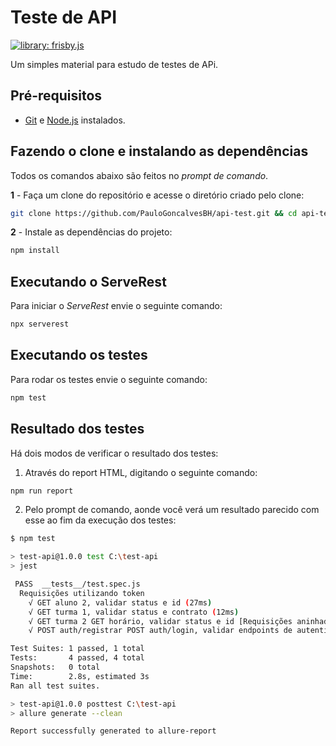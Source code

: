 # Teste de API

[![library: frisby.js](https://img.shields.io/badge/library-frisby.js-blue)](https://www.frisbyjs.com)

 Um simples material para estudo de testes de APi.

## Pré-requisitos

- [Git](https://git-scm.com/download/) e [Node.js](https://nodejs.org/en/download/) instalados.

## Fazendo o clone e instalando as dependências

Todos os comandos abaixo são feitos no _prompt de comando_.

**1** - Faça um clone do repositório e acesse o diretório criado pelo clone:

```sh
git clone https://github.com/PauloGoncalvesBH/api-test.git && cd api-test
```

**2** - Instale as dependências do projeto:

```sh
npm install
```
## Executando o ServeRest

Para iniciar o _ServeRest_ envie o seguinte comando:

```sh
npx serverest
```

## Executando os testes

Para rodar os testes envie o seguinte comando:

```sh
npm test
```

## Resultado dos testes

Há dois modos de verificar o resultado dos testes:

1. Através do report HTML, digitando o seguinte comando:

```sh
npm run report
```

2. Pelo prompt de comando, aonde você verá um resultado parecido com esse ao fim da execução dos testes:

```sh
$ npm test

> test-api@1.0.0 test C:\test-api
> jest

 PASS  __tests__/test.spec.js
  Requisições utilizando token
    √ GET aluno 2, validar status e id (27ms)
    √ GET turma 1, validar status e contrato (12ms)
    √ GET turma 2 GET horário, validar status e id [Requisições aninhadas] (13ms)
    √ POST auth/registrar POST auth/login, validar endpoints de autenticação [Requisições aninhadas] (12ms)

Test Suites: 1 passed, 1 total
Tests:       4 passed, 4 total
Snapshots:   0 total
Time:        2.8s, estimated 3s
Ran all test suites.

> test-api@1.0.0 posttest C:\test-api
> allure generate --clean

Report successfully generated to allure-report
```
